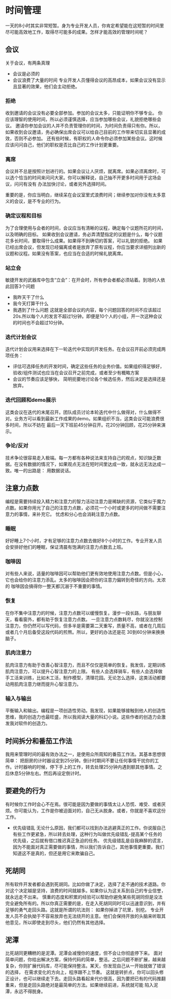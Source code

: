 # 时间管理
一天的8小时其实非常短暂。身为专业开发人员，你肯定希望能在这短暂的时间里尽可能高效地工作，取得尽可能多的成果。怎样才能高效的管理时间呢？

## 会议
关于会议，有两条真理
- 会议是必须的
- 会议浪费了大量的时间
专业开发人员懂得会议的高昂成本，如果会议没有显示且显著的效果，他们会主动拒绝。

### 拒绝
收到邀请的会议没有必要全部参加。参加的会议太多，只能证明你不够专业。
你应该理智的使用时间，所以必须谨慎选择，应当参加哪些会议，礼貌拒绝哪些会议。
邀请你参加会议的人并不负责管理你的时间，为时间负责得只有你。所以，如果收到会议邀请，务必确保出席会议可以给自己目前的工作带来切实且显著的成效，否则不必参加。
还有些时候，有职权的人命令你必须参加某些会议。这时候应该问问自己，他们的职权是否比自己的工作计划更重要。

### 离席
会议并不总是按照计划进行的。如果会议让人厌烦，就离席。如果必须离席时，可以选个恰当的时间来问问大家。你可以解释说，自己抽不开更多时间用于这场会议，问问有没有
办法加快讨论，或者另外选择时间。

重要的是，你应当明白，继续呆在会议室里式浪费时间；继续参加对你没有太多意义的会议，是不专业的行为。

### 确定议程和目标
为了合理使用与会者的时间，会议应当有清晰的议程，确定每个议题所花的时间，以及明确的目标。
如果收到会议邀请，务必弄清楚指定的议题是什么，每个议题花多长时间，要取得什么成果。如果得不到确切的答案，可以礼貌的拒绝。
如果已经出席会议，但发现已经偏离或者是放弃了原有议程，你应当要求详细列出新的议题和议程。如果没有答案，也应当在合适的时候礼貌离席。

### 站立会
敏捷开发的武器库中包含“立会”：在开会时，所有参会者都必须站着。到场的人依此回答3个问题
- 我昨天干了什么
- 我今天打算干什么
- 我遇到了什么问题
这就是全部会议的内容，每个问题回答的时间不应该超过20s.所以每个人的发言不超过1分钟。即便是10个人的小组，开一次这种会议的时间也不会超过10分钟。

### 迭代计划会议
迭代计划会议用来选择在下一轮迭代中实现的开发任务。在会议召开前必须完成两项任务：
- 评估可选择任务的开发时间，确定这些任务的业务价值。如果组织得足够好，验收/组件测试也应当在会议召开之前完成，或者至少有概略方案
- 会议的节奏应该足够快， 简明扼要地讨论各个候选任务，然后决定是选择还是放弃。

### 迭代回顾和demo展示
这类会议在迭代的末尾召开。团队成员讨论本轮迭代中什么做得对，什么做得不对。业务方可以看到最新工作成果的demo。如果组织不当，这类会议可能浪费很多时间，所以不妨在
最后一天下班前45分钟召开。花20分钟回顾，花25分钟来演示。

### 争论/反对
技术争论很容易走入极端。每一方都有各种说法来支持自己的观点，知识缺乏数据。在没有数据的情况下，如果观点无法在短时间里达成一致，就永远无法达成一致。唯一的出路是：
用数据说话。


## 注意力点数
编程是需要持续投入精力和注意力的智力活动注意力是稀缺的资源，它类似于魔力点数。如果你用光了自己的注意力点数，必须花一个小时或更多的时间做不需要注意力的事情，来补充它。
忧虑和分心也会消耗注意力点数。

### 睡眠
好好睡上7个小时，才有足够的注意力点数去做好8个小时的工作。专业开发人员会安排好他们的睡眠，保证清晨有饱满的注意力点数去上班。

### 咖啡因
对有些人来说，适量的咖啡因可以帮助他们更有效地使用注意力点数。但是小心，它也会给你的注意力添乱。太多的咖啡因会把你的注意力偏转到奇怪的方向。太浓的
咖啡因会搞得你一整天都沉溺于不重要的事情。

### 恢复
在你不集中注意力的时候，注意力点数可以缓慢恢复。漫步一段长路，与朋友聊天，看看窗外，都有助于恢复注意力点数。
一旦注意力点数耗尽，你就没法控制注意力，你仍然可以写代码，但多半是需要第二天重写，质量不高，或者在几周后或者几个月后备受这段代码的煎熬。所以，更好的办法还是花
30到60分钟来换换脑子。

### 肌肉注意力
肌肉注意力有助于改善心智注意力，而且不仅仅是简单的恢复。我发信，定期训练肌肉注意力，可以提升心智注意力的上限。
有些人会选择骑车，有些人会选择做手工活来训练，比如木工活，制作模型，清理花园。无论怎么选择，这类活动都要动用肌肉注意力继而提升心智注意力。

### 输入与输出
平衡输入和输出。编程是一项创造性劳动。我发现，如果能够接触到他人的创造性思维，我的创造力也最旺盛，所以我阅读大量的科幻小说。这些作者的创造力会激发我对软件的创造力。

## 时间拆分和番茄工作法
我用来管理时间的最有效办法之一，是使用众所周知的番茄工作法。其基本思想很简单：
把厨房的计时器设定到25分钟。倒计时期间不要让任何事情干扰你的工作。计时器响的时候，停下手上的工作，转去处理25分钟内遇到额其他事情。之后休息5分钟左右。然后再设定倒计时。


## 要避免的行为
有时候你工作时会心不在焉。很可能是因为要做的事情太让人恐慌、难受、或者厌烦。你可能认为，工作是你被迫面对的，自己无从脱身。或者，你就是不喜欢这份工作。

- 优先级错乱
  无论什么原因，我们都可以找到办法逃避真正的工作。你说服自己有些工作更紧急，所以转去处理，这种行为叫做优先级错乱-提高某个任务的优先级，之后就有借口推迟真正急迫的任务。
  优先级错乱是自我麻醉的谎言，因为不能面对真正需要做的事情，所以我们告诉自己，其他事情更重要。我们知道这不是真的，但还是用它来欺骗自己。

## 死胡同
所有软件开发者都会遇到死胡同。比如你做了决定，选择了走不通的技术道路。你对这个决定越是坚持，浪费的时间就越多。如果你认为这关系到自己的专业信誉，就永远走不出来。
慎重的态度和积累的经验可以帮助你避免某些死胡同但是没法完全避免所有的。所以你真正需要的是，在走入死胡同同时可以迅速意识到，并有足够的勇气走回头路。这就是所谓的坑法则：
如果你掉进了坑里，别挖。
专业开发人员不会执拗于不容易放弃也无法绕开的主意。他们会保持开放的头脑来听取其他意见，所以即使走到尽头，他们仍然有其他选择。

## 泥潭
比死胡同更糟糕的是泥潭。泥潭会减慢你的速度，但不会让你彻底停下来。
面对简单问题，你给出解决方案，保持代码的简单，整洁。之后问题不断扩展，越来越复杂，你则扩展代码库，尽可能保持整洁。某天，你发现自己从一开始就做了错误的选择，
在需求变化的方向上，程序跟不上节奏。
这就是转折点，你可以回头修正设计，也可以继续走下去。走回头路看起来代价很高，因为要把已有的代码推翻重来，但是走回头路绝对是最简单的方法。如果继续前进，系统就可能
陷入泥潭，永远不得脱身。


